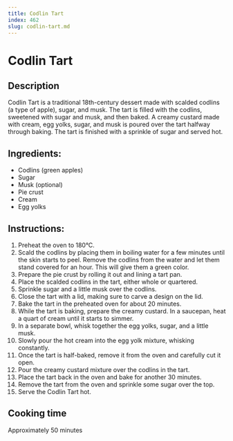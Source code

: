 ```yaml
---
title: Codlin Tart
index: 462
slug: codlin-tart.md
---
```


# Codlin Tart

## Description
Codlin Tart is a traditional 18th-century dessert made with scalded codlins (a type of apple), sugar, and musk. The tart is filled with the codlins, sweetened with sugar and musk, and then baked. A creamy custard made with cream, egg yolks, sugar, and musk is poured over the tart halfway through baking. The tart is finished with a sprinkle of sugar and served hot.

## Ingredients:
- Codlins (green apples)
- Sugar
- Musk (optional)
- Pie crust
- Cream
- Egg yolks

## Instructions:
1. Preheat the oven to 180°C.
2. Scald the codlins by placing them in boiling water for a few minutes until the skin starts to peel. Remove the codlins from the water and let them stand covered for an hour. This will give them a green color.
3. Prepare the pie crust by rolling it out and lining a tart pan.
4. Place the scalded codlins in the tart, either whole or quartered.
5. Sprinkle sugar and a little musk over the codlins.
6. Close the tart with a lid, making sure to carve a design on the lid.
7. Bake the tart in the preheated oven for about 20 minutes.
8. While the tart is baking, prepare the creamy custard. In a saucepan, heat a quart of cream until it starts to simmer.
9. In a separate bowl, whisk together the egg yolks, sugar, and a little musk.
10. Slowly pour the hot cream into the egg yolk mixture, whisking constantly.
11. Once the tart is half-baked, remove it from the oven and carefully cut it open.
12. Pour the creamy custard mixture over the codlins in the tart.
13. Place the tart back in the oven and bake for another 30 minutes.
14. Remove the tart from the oven and sprinkle some sugar over the top.
15. Serve the Codlin Tart hot.

## Cooking time
Approximately 50 minutes